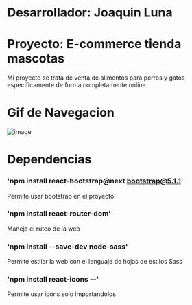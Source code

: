 # Desarrollador: Joaquin Luna

# Proyecto: E-commerce tienda mascotas
Mi proyecto se trata de venta de alimentos para perros y gatos especificamente de forma completamente online.

# Gif de Navegacion
![image](https://github.com/joaquinluna18/tienda-mascotas/blob/main/src/media/ejemplo-gif.gif)


# Dependencias

### 'npm install react-bootstrap@next bootstrap@5.1.1'
Permite usar bootstrap en el proyecto

### 'npm install react-router-dom'
Maneja el ruteo de la web

### 'npm install --save-dev node-sass'
Permite estilar la web con el lenguaje de hojas de estilos Sass

### 'npm install react-icons --'
Permite usar icons solo importandolos

